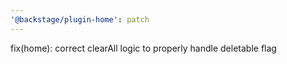 ```yaml
---
'@backstage/plugin-home': patch
---
```


fix(home): correct clearAll logic to properly handle deletable flag
